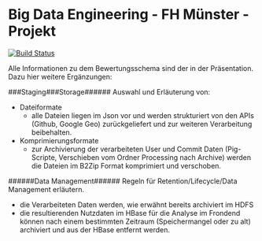 # Big Data Engineering - FH Münster - Projekt

[![Build Status](https://travis-ci.com/kutzilla/bde-project.svg?token=sVFsn6MbRsFLvenMx9sG&branch=master)](https://travis-ci.com/kutzilla/bde-project)


Alle Informationen zu dem Bewertungsschema sind der in der Präsentation.
Dazu hier weitere Ergänzungen:

###Staging###Storage######
Auswahl und Erläuterung von:
- Dateiformate
	- alle Dateien liegen im Json vor und werden strukturiert von den APIs (Github, Google Geo) zurückgeliefert und zur weiteren Verarbeitung beibehalten.
- Komprimierungsformate
	- zur Archivierung der verarbeiteten User und Commit Daten (Pig-Scripte, Verschieben vom Ordner Processing nach Archive) werden die Dateien im B2Zip Format komprimiert und verschoben.


######Data Management######
Regeln für Retention/Lifecycle/Data Management erläutern.
- die Verarbeiteten Daten werden, wie erwähnt bereits archiviert im HDFS
- die resultierenden Nutzdaten im HBase für die Analyse im Frondend können nach einem bestimmten Zeitraum (Speichermangel oder zu alt) archiviert und aus der HBase entfernt werden.

